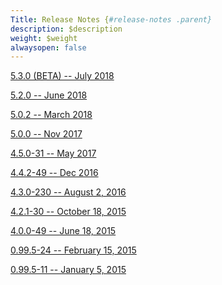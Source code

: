 ```yaml
---
Title: Release Notes {#release-notes .parent}
description: $description
weight: $weight
alwaysopen: false
---
```

[5.3.0 (BETA) -- July
2018](https://redislabs.com/redis-enterprise-documentation/release-notes/rs-5-3-beta-july-2018/)

[5.2.0 -- June
2018](https://redislabs.com/redis-enterprise-documentation/release-notes/rs-5-2-june-2018/)

[5.0.2 -- March
2018](https://redislabs.com/redis-enterprise-documentation/release-notes/release-notes-redis-enterprise-software-v5-0-2)

[5.0.0 -- Nov
2017](/redis-enterprise-documentation/release-notes/redis-enterprise-5/)

[4.5.0-31 -- May
2017](/redis-enterprise-documentation/release-notes/redis-pack-4-5-0-may-2017/)

[4.4.2-49 -- Dec
2016](/redis-enterprise-documentation/release-notes/rlec-4-4-dec-2016/)

[4.3.0-230 -- August 2,
2016](/redis-enterprise-documentation/release-notes/rlec-4-3-aug-2016/)

[4.2.1-30 -- October 18,
2015](/redis-enterprise-documentation/release-notes/rlec-4-2-october-2015/)

[4.0.0-49 -- June 18,
2015](/redis-enterprise-documentation/release-notes/rlec-4-0-june-2015/)

[0.99.5-24 -- February 15,
2015](/redis-enterprise-documentation/release-notes/rlec-0-99-february-2015/)

[0.99.5-11 -- January 5,
2015](/redis-enterprise-documentation/release-notes/rlec-0-99-5-11-january-2015/)
